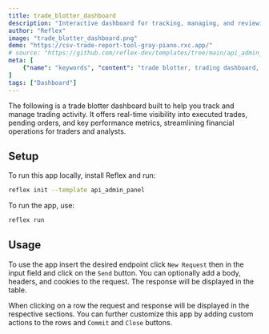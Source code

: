 ```yaml
---
title: trade_blotter_dashboard
description: "Interactive dashboard for tracking, managing, and reviewing trade activity in real time."
author: "Reflex"
image: "trade_blotter_dashboard.png"
demo: "https://csv-trade-report-tool-gray-piano.rxc.app/"
# source: "https://github.com/reflex-dev/templates/tree/main/api_admin_panel"
meta: [
    {"name": "keywords", "content": "trade blotter, trading dashboard, financial operations, reflex dashboard"},
]
tags: ["Dashboard"]
---
```


The following is a trade blotter dashboard built to help you track and manage trading activity. It offers real-time visibility into executed trades, pending orders, and key performance metrics, streamlining financial operations for traders and analysts.

## Setup

To run this app locally, install Reflex and run:

```bash
reflex init --template api_admin_panel
```

To run the app, use:

```bash
reflex run
```

## Usage

To use the app insert the desired endpoint click `New Request` then in the input field and click on the `Send` button. You can optionally add a body, headers, and cookies to the request. The response will be displayed in the table.

When clicking on a row the request and response will be displayed in the respective sections. You can further customize this app by adding custom actions to the rows and `Commit` and `Close` buttons.
